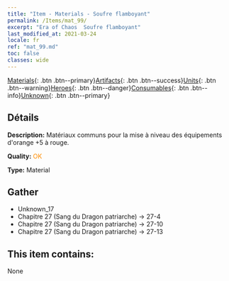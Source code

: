 ```yaml
---
title: "Item - Materials - Soufre flamboyant"
permalink: /Items/mat_99/
excerpt: "Era of Chaos  Soufre flamboyant"
last_modified_at: 2021-03-24
locale: fr
ref: "mat_99.md"
toc: false
classes: wide
---
```

 [Materials](/fr/Items/){: .btn .btn--primary}[Artifacts](/fr/Items/Artifacts/){: .btn .btn--success}[Units](/fr/Items/Units/){: .btn .btn--warning}[Heroes](/fr/Items/Heroes/){: .btn .btn--danger}[Consumables](/fr/Items/Consumables/){: .btn .btn--info}[Unknown](/fr/Items/Unknown/){: .btn .btn--primary}

## Détails
 **Description:** Matériaux communs pour la mise à niveau des équipements d'orange +5 à rouge.

 **Quality:** <span style="color: #FF8C00">OK</span>

 **Type:** Material

## Gather

*    Unknown_17 
*    Chapitre 27 (Sang du Dragon patriarche) -> 27-4 
*    Chapitre 27 (Sang du Dragon patriarche) -> 27-10 
*    Chapitre 27 (Sang du Dragon patriarche) -> 27-13 

## This item contains:

  None


